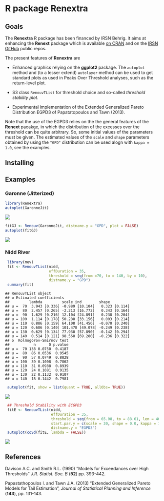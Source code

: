 R package Renextra
================

## Goals

The **Renextra** R package has been financed by IRSN Behrig. It aims at
enhancing the **Renext** package which is available [on
CRAN](https://cran.r-project.org/web/packages/Renext/index.html) and on
the [IRSN GitHub](https://github.com/IRSN/Renext) public repos.

The present features of **Renextra** are

- Enhanced graphics relying on the **ggplot2** package. The `autoplot`
  method and (to a lesser extend) `autolayer` method can be used to get
  standard plots as used in Peaks Over Threshold analyses, such as the
  return-level plot.

- S3 class `RenouvTList` for threshold choice and so-called *threshold
  stability plot*.

- Experimental implementation of the Extended Generalized Pareto
  Distribution EGPD3 of Papatatopoulos and Tawn (2013).

Note that the use of the EGPD3 relies on the the general features of the
**Renext** pacakge, in which the distribution of the excesses over the
threshold can be quite arbitrary. So, some initial values of the
parameters must be given. The estimated values of the `scale` and
`shape` parameters obtained by using the `"GPD"` distribution can be
used alogn with `kappa = 1.0`, see the examples.

## Installing

## Examples

### Garonne (Jitterized)

``` r
library(Renextra)
autoplot(GaronneJit)
```

![](README_files/figure-gfm/unnamed-chunk-1-1.png)<!-- -->

``` r
fitGJ <- Renouv(GaronneJit, distname.y = "GPD", plot = FALSE)
autoplot(fitGJ)
```

![](README_files/figure-gfm/unnamed-chunk-2-1.png)<!-- -->

### Nidd River

``` r
 library(mev)
 fit <- RenouvTList(nidd,
                    effDuration = 35,
                    threshold = seq(from =70, to = 140, by = 10),
                    distname.y = "GPD")
 summary(fit)
```

    ## RenouvTList object
    ## o Estimated coefficients
    ##         lambda         scale ind        shape         
    ## u =  70  3.943 [0.336] -0.989 [10.104]   0.323 [0.114]
    ## u =  80  2.457 [0.265] -2.213 [16.772]   0.343 [0.164]
    ## u =  90  1.629 [0.216] 12.104 [24.891]   0.238 [0.204]
    ## u = 100  1.114 [0.178] 50.288 [33.156]   0.003 [0.214]
    ## u = 110  0.886 [0.159] 64.108 [41.456]  -0.070 [0.240]
    ## u = 120  0.686 [0.140] 101.478 [49.078] -0.249 [0.238]
    ## u = 130  0.629 [0.134] 77.930 [57.890]  -0.142 [0.294]
    ## u = 140  0.514 [0.121] 98.568 [69.280]  -0.236 [0.322]
    ## o  Kolmogorov-Smirnov test
    ##           n      D p.value
    ## u =  70 138 0.0750  0.4187
    ## u =  80  86 0.0536  0.9545
    ## u =  90  57 0.0749  0.8828
    ## u = 100  39 0.1008  0.7862
    ## u = 110  31 0.0988  0.8939
    ## u = 120  24 0.1081  0.9135
    ## u = 130  22 0.1132  0.9107
    ## u = 140  18 0.1442  0.7981

``` r
 autoplot(fit, show = list(quant = TRUE, allObs= TRUE))
```

![](README_files/figure-gfm/unnamed-chunk-3-1.png)<!-- -->

``` r
 ## Threshold Stability with ECGPD3
 fitE <- RenouvTList(nidd,
                     effDuration = 35,
                     threshold = seq(from = 65.08, to = 88.61, len = 40),
                     start.par.y = c(scale = 30, shape = 0.0, kappa = 1.0),
                     distname.y = "EGPD3")
 autoplot(coSd(fitE, lambda = FALSE))
```

![](README_files/figure-gfm/unnamed-chunk-3-2.png)<!-- -->

## References

Davison A.C. and Smith R.L. (1990) “Models for Exceedances over High
Thresholds” *J.R. Statist. Soc. B* (**52**) pp. 393-442.

Papastathopoulos I. and Tawn J.A. (2013) “Extended Generalized Pareto
Models for Tail Estimation”, *Journal of Statistical Planning and
Inference* (**143**), pp. 131-143.
